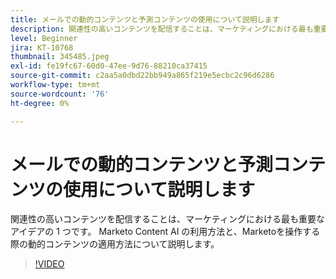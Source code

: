 ```yaml
---
title: メールでの動的コンテンツと予測コンテンツの使用について説明します
description: 関連性の高いコンテンツを配信することは、マーケティングにおける最も重要なアイデアの 1 つです。 Marketo Content AI の利用方法と、Marketoを操作する際の動的コンテンツの適用方法について説明します。
level: Beginner
jira: KT-10768
thumbnail: 345485.jpeg
exl-id: fe19fc67-60d0-47ee-9d76-88210ca37415
source-git-commit: c2aa5a0dbd22bb949a865f219e5ecbc2c96d6286
workflow-type: tm+mt
source-wordcount: '76'
ht-degree: 0%

---
```


# メールでの動的コンテンツと予測コンテンツの使用について説明します

関連性の高いコンテンツを配信することは、マーケティングにおける最も重要なアイデアの 1 つです。 Marketo Content AI の利用方法と、Marketoを操作する際の動的コンテンツの適用方法について説明します。

>[!VIDEO](https://video.tv.adobe.com/v/345485/?quality=12&learn=on)
